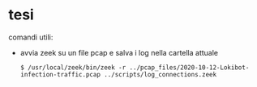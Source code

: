 # tesi

comandi utili:

- avvia zeek su un file pcap e salva i log nella cartella attuale

    `$ /usr/local/zeek/bin/zeek -r ../pcap_files/2020-10-12-Lokibot-infection-traffic.pcap ../scripts/log_connections.zeek`
